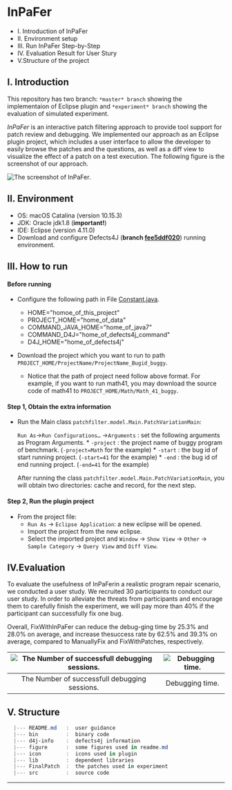 # InPaFer

* I. Introduction of InPaFer
* II. Environment setup
* III. Run InPaFer Step-by-Step
* IV. Evaluation Result for User Stury
* V.Structure of the project

## I. Introduction
This repository has two branch: `*master* branch` showing the implementaion of Eclipse plugin and `*experiment* branch` showing the evaluation of simulated experiment.

*InPaFer* is an interactive patch filtering approach to provide tool support for patch review and debugging. We implemented our approach as an Eclipse plugin project, which includes a user interface to allow the developer to easily browse the patches and the questions, as well as a diff view to visualize the effect of a patch on a test execution.
The following figure is the screenshot of our approach.

![The screenshot of InPaFer.](./figure/plugin.jpeg)


## II. Environment

* OS: macOS Catalina (version 10.15.3)
* JDK: Oracle jdk1.8 (**important!**)
* IDE: Eclipse (version 4.11.0)
* Download and configure Defects4J (**branch  [fee5ddf020](https://github.com/rjust/defects4j/tree/fee5ddf020d0ce9c793655b74f0ab068153c03ef)**) running environment.

## III. How to run

#### Before running

* Configure the following path in File [Constant.java](./src/patchfilter/model/config/Constant.java).

  * HOME="homoe_of_this_project"
  * PROJECT_HOME="home_of_data"
  * COMMAND_JAVA_HOME="home_of_java7"
  * COMMAND_D4J="home_of_defects4j_command"
  * D4J_HOME="home_of_defects4j"

* Download the project which you want to run to path `PROJECT_HOME/ProjectName/ProjectName_Bugid_buggy`.
  
  * Notice that the path of project need follow above format. For example, if you want to run math41, you may download the source code of math41 to `PROJECT_HOME/Math/Math_41_buggy`.


#### Step 1, Obtain the extra information

* Run the Main class `patchfilter.model.Main.PatchVariationMain`:

   `Run As`→`Run Configurations…` →`Arguments` : set the following arguments as Program Arguments.
   		* `-project` : the project name of buggy program of benchmark. (`-project=Math` for the example)
   		* `-start` : the bug id of start running project. (`-start=41` for the example)
   		* `-end` : the bug id of end running project. (`-end=41` for the example)

   	After running the class `patchfilter.model.Main.PatchVariationMain`, you will obtain two directories: cache and record, for the next step.


#### Step 2, Run the plugin project

* From the project file:
	* `Run As` -> `Eclipse Application`: a new eclipse will be opened.
	* Import the project from the new eclipse.
	* Select the imported project and `Window` -> `Show View` -> `Other` -> `Sample Category` -> `Query View` and  `Diff View`.


## IV.Evaluation

To evaluate the usefulness of InPaFerin a realistic program repair scenario, we conducted a user study. We recruited 30 participants to conduct our user study. In order to alleviate the threats from participants and encourage them to carefully finish the experiment, we will pay more than 40% if the participant can successfully fix one bug.

Overall, FixWithInPaFer can reduce the debug-ging time by 25.3% and 28.0% on average, and increase thesuccess rate by 62.5% and 39.3% on average, compared to ManuallyFix and FixWithPatches, respectively.

| ![The Number of successfull debugging sessions.](./figure/number.png) | ![Debugging time.](./figure/time.png) |
| :--------------------------------------: | :--------------------------------------: |
| The Number of successfull debugging sessions. |              Debugging time.              |


## V. Structure

```powershell
  |--- README.md   :  user guidance
  |--- bin         :  binary code
  |--- d4j-info    :  defects4j information
  |--- figure      :  some figures used in readme.md
  |--- icon        :  icons used in plugin
  |--- lib         :  dependent libraries
  |--- FinalPatch  :  the patches used in experiment
  |--- src         :  source code
```
----


